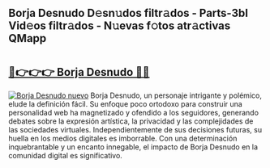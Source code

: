 ## Borja Desnudo D𝚎sn𝚞dos filtr𝚊dos - Parts-3bI Vid𝚎os filtr𝚊dos - N𝚞evas f𝚘tos atr𝚊ctivas QMapp

# <h2><a href="http://mbcnhmr.tromn.icu/?c=Borja+Desnudo">🔗👉👉👉 Borja Desnudo 🔗🔗</a></h2>

[![Borja Desnudo nuevo](https://i.imgur.com/pEAQMta.gif)](http://mbcnhmr.tromn.icu/?c=Borja+Desnudo)
Borja Desnudo, un personaje intrigante y polémico, elude la definición fácil. Su enfoque poco ortodoxo para construir una personalidad web ha magnetizado y ofendido a los seguidores, generando debates sobre la expresión artística, la privacidad y las complejidades de las sociedades virtuales. Independientemente de sus decisiones futuras, su huella en los medios digitales es imborrable. Con una determinación inquebrantable y un encanto innegable, el impacto de Borja Desnudo en la comunidad digital es significativo.
